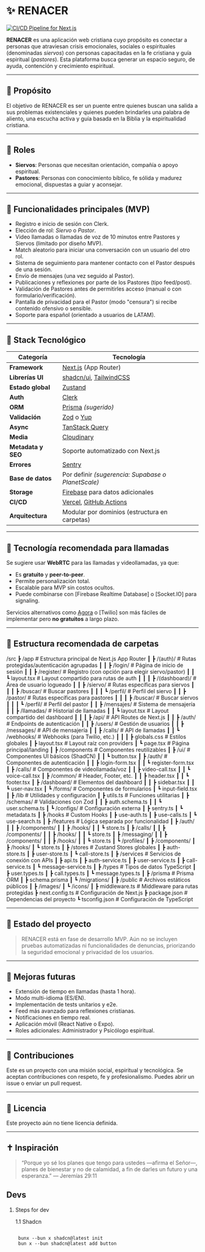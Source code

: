 # ✨ RENACER

[![CI/CD Pipeline for Next.js](https://github.com/AlonsoErnesto/nextjs-mvp.v0.1/actions/workflows/cd-cd.yml/badge.svg?branch=main)](https://github.com/AlonsoErnesto/nextjs-mvp.v0.1/actions/workflows/cd-cd.yml)

**RENACER** es una aplicación web cristiana cuyo propósito es conectar a personas que atraviesan crisis emocionales, sociales o espirituales (denominadas _siervos_) con personas capacitadas en la fe cristiana y guía espiritual (_pastores_). Esta plataforma busca generar un espacio seguro, de ayuda, contención y crecimiento espiritual.

---

## 🙏 Propósito

El objetivo de RENACER es ser un puente entre quienes buscan una salida a sus problemas existenciales y quienes pueden brindarles una palabra de aliento, una escucha activa y guía basada en la Biblia y la espiritualidad cristiana.

---

## 👥 Roles

- **Siervos**: Personas que necesitan orientación, compañía o apoyo espiritual.
- **Pastores**: Personas con conocimiento bíblico, fe sólida y madurez emocional, dispuestas a guiar y aconsejar.

---

## 🎯 Funcionalidades principales (MVP)

- Registro e inicio de sesión con Clerk.
- Elección de rol: _Siervo_ o _Pastor_.
- Video llamadas o llamadas de voz de 10 minutos entre Pastores y Siervos (limitado por diseño MVP).
- Match aleatorio para iniciar una conversación con un usuario del otro rol.
- Sistema de seguimiento para mantener contacto con el Pastor después de una sesión.
- Envío de mensajes (una vez seguido al Pastor).
- Publicaciones y reflexiones por parte de los Pastores (tipo feed/post).
- Validación de Pastores antes de permitirles acceso (manual o con formulario/verificación).
- Pantalla de privacidad para el Pastor (modo "censura") si recibe contenido ofensivo o sensible.
- Soporte para español (orientado a usuarios de LATAM).

---

## 🧠 Stack Tecnológico

| Categoría          | Tecnología                                                                           |
| ------------------ | ------------------------------------------------------------------------------------ |
| **Framework**      | [Next.js](https://nextjs.org/) (App Router)                                          |
| **Librerías UI**   | [shadcn/ui](https://ui.shadcn.com/), [TailwindCSS](https://tailwindcss.com/)         |
| **Estado global**  | [Zustand](https://zustand-demo.pmnd.rs/)                                             |
| **Auth**           | [Clerk](https://clerk.dev/)                                                          |
| **ORM**            | [Prisma](https://www.prisma.io/) _(sugerido)_                                        |
| **Validación**     | [Zod](https://zod.dev/) o [Yup](https://github.com/jquense/yup)                      |
| **Async**          | [TanStack Query](https://tanstack.com/query/latest)                                  |
| **Media**          | [Cloudinary](https://cloudinary.com/)                                                |
| **Metadata y SEO** | Soporte automatizado con Next.js                                                     |
| **Errores**        | [Sentry](https://sentry.io/)                                                         |
| **Base de datos**  | Por definir _(sugerencia: Supabase o PlanetScale)_                                   |
| **Storage**        | [Firebase](https://firebase.google.com/) para datos adicionales                      |
| **CI/CD**          | [Vercel](https://vercel.com/), [GitHub Actions](https://github.com/features/actions) |
| **Arquitectura**   | Modular por dominios (estructura en carpetas)                                        |

---

## 🎥 Tecnología recomendada para llamadas

Se sugiere usar **WebRTC** para las llamadas y videollamadas, ya que:

- Es **gratuito** y **peer-to-peer**.
- Permite personalización total.
- Escalable para MVP sin costos ocultos.
- Puede combinarse con [Firebase Realtime Database] o [Socket.IO] para signaling.

Servicios alternativos como [Agora](https://www.agora.io/) o [Twilio] son más fáciles de implementar pero **no gratuitos** a largo plazo.

---

## 📁 Estructura recomendada de carpetas

/src
┣ /app # Estructura principal de Next.js App Router
┃ ┣ /(auth)/ # Rutas protegidas/autenticación agrupadas
┃ ┃ ┣ /login/ # Página de inicio de sesión
┃ ┃ ┣ /register/ # Registro (con opción para elegir siervo/pastor)
┃ ┃ ┗ layout.tsx # Layout compartido para rutas de auth
┃ ┃
┃ ┣ /(dashboard)/ # Área de usuario logueado
┃ ┃ ┣ /siervo/ # Rutas específicas para siervos
┃ ┃ ┃ ┣ /buscar/ # Buscar pastores
┃ ┃ ┃ ┗ /perfil/ # Perfil del siervo
┃ ┃ ┣ /pastor/ # Rutas específicas para pastores
┃ ┃ ┃ ┣ /buscar/ # Buscar siervos
┃ ┃ ┃ ┗ /perfil/ # Perfil del pastor
┃ ┃ ┣ /mensajes/ # Sistema de mensajería
┃ ┃ ┣ /llamadas/ # Historial de llamadas
┃ ┃ ┗ layout.tsx # Layout compartido del dashboard
┃ ┃
┃ ┣ /api/ # API Routes de Next.js
┃ ┃ ┣ /auth/ # Endpoints de autenticación
┃ ┃ ┣ /users/ # Gestión de usuarios
┃ ┃ ┣ /messages/ # API de mensajería
┃ ┃ ┣ /calls/ # API de llamadas
┃ ┃ ┗ /webhooks/ # Webhooks (para Twilio, etc.)
┃ ┃
┃ ┣ globals.css # Estilos globales
┃ ┣ layout.tsx # Layout raíz con providers
┃ ┗ page.tsx # Página principal/landing
┃
┣ /components # Componentes reutilizables
┃ ┣ /ui/ # Componentes UI básicos (ShadCN)
┃ ┃ ┗ button.tsx
┃ ┣ /auth/ # Componentes de autenticación
┃ ┃ ┣ login-form.tsx
┃ ┃ ┗ register-form.tsx
┃ ┣ /calls/ # Componentes de videollamada/voz
┃ ┃ ┣ video-call.tsx
┃ ┃ ┗ voice-call.tsx
┃ ┣ /common/ # Header, Footer, etc.
┃ ┃ ┣ header.tsx
┃ ┃ ┗ footer.tsx
┃ ┣ /dashboard/ # Elementos del dashboard
┃ ┃ ┣ sidebar.tsx
┃ ┃ ┗ user-nav.tsx
┃ ┗ /forms/ # Componentes de formularios
┃ ┗ input-field.tsx
┃
┣ /lib # Utilidades y configuración
┃ ┣ utils.ts # Funciones utilitarias
┃ ┣ /schemas/ # Validaciones con Zod
┃ ┃ ┣ auth.schema.ts
┃ ┃ ┗ user.schema.ts
┃ ┗ /configs/ # Configuración externa
┃ ┣ sentry.ts
┃ ┗ metadata.ts
┃
┣ /hooks # Custom Hooks
┃ ┣ use-auth.ts
┃ ┣ use-calls.ts
┃ ┗ use-search.ts
┃
┣ /features # Lógica separada por funcionalidad
┃ ┣ /auth/
┃ ┃ ┣ /components/
┃ ┃ ┣ /hooks/
┃ ┃ ┗ store.ts
┃ ┣ /calls/
┃ ┃ ┣ /components/
┃ ┃ ┣ /hooks/
┃ ┃ ┗ store.ts
┃ ┣ /messaging/
┃ ┃ ┣ /components/
┃ ┃ ┣ /hooks/
┃ ┃ ┗ store.ts
┃ ┗ /profiles/
┃ ┣ /components/
┃ ┣ /hooks/
┃ ┗ store.ts
┃
┣ /stores # Zustand Stores globales
┃ ┣ auth-store.ts
┃ ┣ user-store.ts
┃ ┗ call-store.ts
┃
┣ /services # Servicios de conexión con APIs
┃ ┣ api.ts
┃ ┣ auth-service.ts
┃ ┣ user-service.ts
┃ ┣ call-service.ts
┃ ┗ message-service.ts
┃
┣ /types # Tipos de datos TypeScript
┃ ┣ user.types.ts
┃ ┣ call.types.ts
┃ ┗ message.types.ts
┃
┣ /prisma # Prisma ORM
┃ ┣ schema.prisma
┃ ┗ /migrations/
┃
┣ /public # Archivos estáticos públicos
┃ ┣ /images/
┃ ┗ /icons/
┃
┣ middleware.ts # Middleware para rutas protegidas
┣ next.config.ts # Configuración de Next.js
┣ package.json # Dependencias del proyecto
┗ tsconfig.json # Configuración de TypeScript

---

## 🚧 Estado del proyecto

> RENACER está en fase de desarrollo MVP. Aún no se incluyen pruebas automatizadas ni funcionalidades de denuncias, priorizando la seguridad emocional y privacidad de los usuarios.

---

## 🌱 Mejoras futuras

- Extensión de tiempo en llamadas (hasta 1 hora).
- Modo multi-idioma (ES/EN).
- Implementación de tests unitarios y e2e.
- Feed más avanzado para reflexiones cristianas.
- Notificaciones en tiempo real.
- Aplicación móvil (React Native o Expo).
- Roles adicionales: Administrador y Psicólogo espiritual.

---

## 🤝 Contribuciones

Este es un proyecto con una misión social, espiritual y tecnológica. Se aceptan contribuciones con respeto, fe y profesionalismo. Puedes abrir un issue o enviar un pull request.

---

## 📜 Licencia

Este proyecto aún no tiene licencia definida.

---

## ✝️ Inspiración

> “Porque yo sé los planes que tengo para ustedes —afirma el Señor—, planes de bienestar y no de calamidad, a fin de darles un futuro y una esperanza.”
> — Jeremías 29:11

## Devs

1. Steps for dev

   1.1 Shadcn

   ```shell

    bunx --bun x shadcn@latest init
    bun x --bun shadcn@latest add button

   ```
